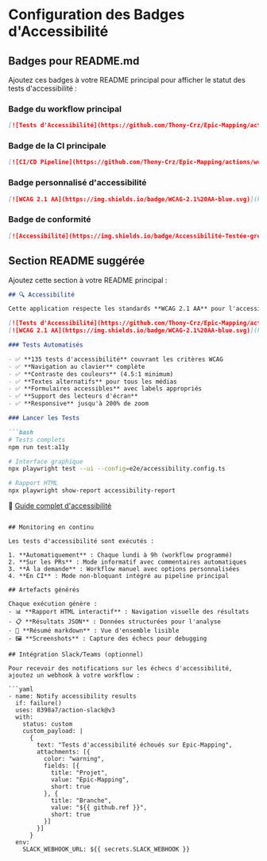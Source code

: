 # Configuration des Badges d'Accessibilité

## Badges pour README.md

Ajoutez ces badges à votre README principal pour afficher le statut des tests d'accessibilité :

### Badge du workflow principal
```markdown
[![Tests d'Accessibilité](https://github.com/Thony-Crz/Epic-Mapping/actions/workflows/accessibility.yml/badge.svg)](https://github.com/Thony-Crz/Epic-Mapping/actions/workflows/accessibility.yml)
```

### Badge de la CI principale
```markdown
[![CI/CD Pipeline](https://github.com/Thony-Crz/Epic-Mapping/actions/workflows/ci.yml/badge.svg)](https://github.com/Thony-Crz/Epic-Mapping/actions/workflows/ci.yml)
```

### Badge personnalisé d'accessibilité
```markdown
[![WCAG 2.1 AA](https://img.shields.io/badge/WCAG-2.1%20AA-blue.svg)](https://www.w3.org/WAI/WCAG21/quickref/)
```

### Badge de conformité
```markdown
[![Accessibilité](https://img.shields.io/badge/Accessibilité-Testée-green.svg)](./frontEnd/accessibility/README.md)
```

## Section README suggérée

Ajoutez cette section à votre README principal :

```markdown
## 🔍 Accessibilité

Cette application respecte les standards **WCAG 2.1 AA** pour l'accessibilité web.

[![Tests d'Accessibilité](https://github.com/Thony-Crz/Epic-Mapping/actions/workflows/accessibility.yml/badge.svg)](https://github.com/Thony-Crz/Epic-Mapping/actions/workflows/accessibility.yml)
[![WCAG 2.1 AA](https://img.shields.io/badge/WCAG-2.1%20AA-blue.svg)](https://www.w3.org/WAI/WCAG21/quickref/)

### Tests Automatisés

- ✅ **135 tests d'accessibilité** couvrant les critères WCAG
- ✅ **Navigation au clavier** complète
- ✅ **Contraste des couleurs** (4.5:1 minimum)
- ✅ **Textes alternatifs** pour tous les médias
- ✅ **Formulaires accessibles** avec labels appropriés
- ✅ **Support des lecteurs d'écran**
- ✅ **Responsive** jusqu'à 200% de zoom

### Lancer les Tests

```bash
# Tests complets
npm run test:a11y

# Interface graphique
npx playwright test --ui --config=e2e/accessibility.config.ts

# Rapport HTML
npx playwright show-report accessibility-report
```

📖 [Guide complet d'accessibilité](./frontEnd/accessibility/README.md)
```

## Monitoring en continu

Les tests d'accessibilité sont exécutés :

1. **Automatiquement** : Chaque lundi à 9h (workflow programmé)
2. **Sur les PRs** : Mode informatif avec commentaires automatiques
3. **À la demande** : Workflow manuel avec options personnalisées
4. **En CI** : Mode non-bloquant intégré au pipeline principal

## Artefacts générés

Chaque exécution génère :
- 📊 **Rapport HTML interactif** : Navigation visuelle des résultats
- 📋 **Résultats JSON** : Données structurées pour l'analyse
- 📝 **Résumé markdown** : Vue d'ensemble lisible
- 🖼️ **Screenshots** : Capture des échecs pour debugging

## Intégration Slack/Teams (optionnel)

Pour recevoir des notifications sur les échecs d'accessibilité, ajoutez un webhook à votre workflow :

```yaml
- name: Notify accessibility results
  if: failure()
  uses: 8398a7/action-slack@v3
  with:
    status: custom
    custom_payload: |
      {
        text: "Tests d'accessibilité échoués sur Epic-Mapping",
        attachments: [{
          color: "warning",
          fields: [{
            title: "Projet",
            value: "Epic-Mapping",
            short: true
          }, {
            title: "Branche",
            value: "${{ github.ref }}",
            short: true
          }]
        }]
      }
  env:
    SLACK_WEBHOOK_URL: ${{ secrets.SLACK_WEBHOOK }}
```
